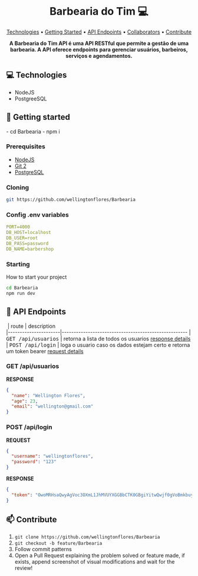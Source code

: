 <h1 align="center" style="font-weight: bold;">Barbearia do Tim 💻</h1>

<p align="center">
 <a href="#tech">Technologies</a> • 
 <a href="#started">Getting Started</a> • 
  <a href="#routes">API Endpoints</a> •
 <a href="#colab">Collaborators</a> •
 <a href="#contribute">Contribute</a>
</p>

<p align="center">
    <b>A Barbearia do Tim API é uma API RESTful que permite a gestão de uma barbearia. A API oferece endpoints para gerenciar usuários, barbeiros, serviços e agendamentos.
</b>
</p>

<h2 id="technologies">💻 Technologies</h2>

- NodeJS
- PostgreeSQL

<h2 id="started">🚀 Getting started</h2>
- cd Barbearia
- npm i


<h3>Prerequisites</h3>


- [NodeJS](https://github.com/)
- [Git 2](https://github.com)   
- [PostgreSQL](https://www.postgresql.org)

<h3>Cloning</h3>


```bash
git https://github.com/wellingtonflores/Barbearia
```

<h3>Config .env variables</h2>


```yaml
PORT=4000
DB_HOST=localhost
DB_USER=root
DB_PASS=password
DB_NAME=barbershop
```

<h3>Starting</h3>

How to start your project

```bash
cd Barbearia
npm run dev
```

<h2 id="routes">📍 API Endpoints</h2>

​
| route               | description                                          
|----------------------|-----------------------------------------------------
| <kbd>GET /api/usuarios</kbd>     | retorna a lista de todos os usuarios [response details](#get-user-detail)
| <kbd>POST /api/login</kbd>     | loga o usuario caso os dados estejam certo e retorna um token bearer [request details](#post-login-detail)

<h3 id="get-auth-detail">GET /api/usuarios</h3>

**RESPONSE**
```json
{
  "name": "Wellington Flores",
  "age": 23,
  "email": "wellington@gmail.com"
}
```

<h3 id="post-auth-detail">POST /api/login</h3>

**REQUEST**
```json
{
  "username": "wellingtonflores",
  "password": "123"
}
```

**RESPONSE**
```json
{
  "token": "OwoMRHsaQwyAgVoc3OXmL1JhMVUYXGGBbCTK0GBgiYitwQwjf0gVoBmkbuyy0pSi"
}
```

<h2 id="contribute">📫 Contribute</h2>


1. `git clone https://github.com/wellingtonflores/Barbearia`
2. `git checkout -b feature/Barbearia`
3. Follow commit patterns
4. Open a Pull Request explaining the problem solved or feature made, if exists, append screenshot of visual modifications and wait for the review!
